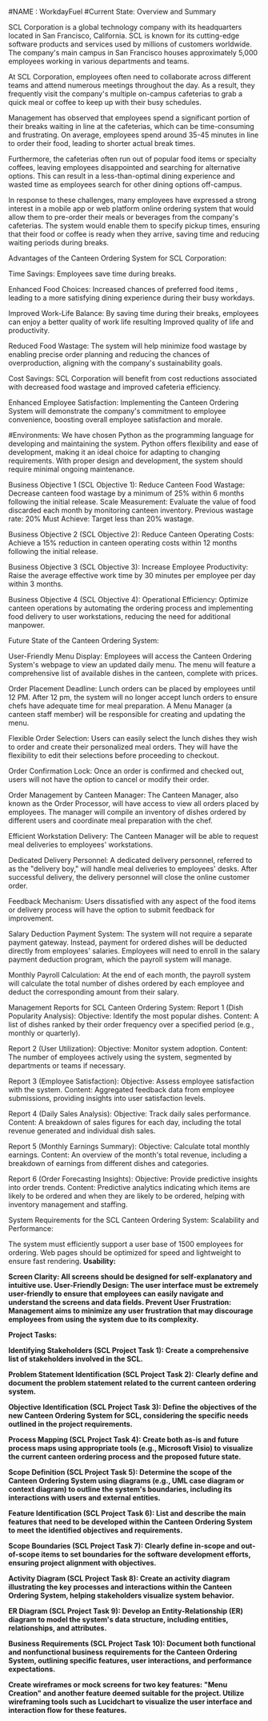 #NAME : WorkdayFuel
#Current State: Overview and Summary

SCL Corporation is a global technology company with its headquarters located in San Francisco, California. SCL is known for its cutting-edge software products and services used by millions of customers worldwide. The company's main campus in San Francisco houses approximately 5,000 employees working in various departments and teams.

At SCL Corporation, employees often need to collaborate across different teams and attend numerous meetings throughout the day. As a result, they frequently visit the company's multiple on-campus cafeterias to grab a quick meal or coffee to keep up with their busy schedules.

Management has observed that employees spend a significant portion of their breaks waiting in line at the cafeterias, which can be time-consuming and frustrating. On average, employees spend around 35-45 minutes in line to order their food, leading to shorter actual break times.

Furthermore, the cafeterias often run out of popular food items or specialty coffees, leaving employees disappointed and searching for alternative options. This can result in a less-than-optimal dining experience and wasted time as employees search for other dining options off-campus.

In response to these challenges, many employees have expressed a strong interest in a mobile app or web platform online ordering system that would allow them to pre-order their meals or beverages from the company's cafeterias. The system would enable them to specify pickup times, ensuring that their food or coffee is ready when they arrive, saving time and reducing waiting periods during breaks.


Advantages of the Canteen Ordering System for SCL  Corporation:

Time Savings: Employees save time during breaks.

Enhanced Food Choices: Increased chances of preferred food items , leading to a more satisfying dining experience during their busy workdays.

Improved Work-Life Balance: By saving time during their breaks, employees can enjoy a better quality of work life resulting Improved quality of life and productivity.

Reduced Food Wastage: The system will help minimize food wastage by enabling precise order planning and reducing the chances of overproduction, aligning with the company's sustainability goals.

Cost Savings: SCL Corporation will benefit from cost reductions associated with decreased food wastage and improved cafeteria efficiency.

Enhanced Employee Satisfaction: Implementing the Canteen Ordering System will demonstrate the company's commitment to employee convenience, boosting overall employee satisfaction and morale.

#Environments:
We have chosen Python as the programming language for developing and maintaining the system. Python offers flexibility and ease of development, making it an ideal choice for adapting to changing requirements. With proper design and development, the system should require minimal ongoing maintenance.

Business Objective 1 (SCL Objective 1):
Reduce Canteen Food Wastage: Decrease canteen food wastage by a minimum of 25% within 6 months following the initial release.
Scale Measurement: Evaluate the value of food discarded each month by monitoring canteen inventory. Previous wastage rate: 20%
Must Achieve: Target less than 20% wastage.

Business Objective 2 (SCL Objective 2):
Reduce Canteen Operating Costs: Achieve a 15% reduction in canteen operating costs within 12 months following the initial release.

Business Objective 3 (SCL Objective 3):
Increase Employee Productivity: Raise the average effective work time by 30 minutes per employee per day within 3 months.

Business Objective 4 (SCL Objective 4):
Operational Efficiency: Optimize canteen operations by automating the ordering process and implementing food delivery to user workstations, reducing the need for additional manpower.

Future State of the Canteen Ordering System:

User-Friendly Menu Display:
Employees will access the Canteen Ordering System's webpage to view an updated daily menu. The menu will feature a comprehensive list of available dishes in the canteen, complete with prices.

Order Placement Deadline:
Lunch orders can be placed by employees until 12 PM. After 12 pm, the system will no longer accept lunch orders to ensure chefs have adequate time for meal preparation. A Menu Manager (a canteen staff member) will be responsible for creating and updating the menu.

Flexible Order Selection:
Users can easily select the lunch dishes they wish to order and create their personalized meal orders. They will have the flexibility to edit their selections before proceeding to checkout.

Order Confirmation Lock:
Once an order is confirmed and checked out, users will not have the option to cancel or modify their order.

Order Management by Canteen Manager:
The Canteen Manager, also known as the Order Processor, will have access to view all orders placed by employees. The manager will compile an inventory of dishes ordered by different users and coordinate meal preparation with the chef.

Efficient Workstation Delivery:
The Canteen Manager will be able to request meal deliveries to employees' workstations.

Dedicated Delivery Personnel:
A dedicated delivery personnel, referred to as the "delivery boy," will handle meal deliveries to employees' desks. After successful delivery, the delivery personnel will close the online customer order.

Feedback Mechanism:
Users dissatisfied with any aspect of the food items or delivery process will have the option to submit feedback for improvement.

Salary Deduction Payment System:
The system will not require a separate payment gateway. Instead, payment for ordered dishes will be deducted directly from employees' salaries. Employees will need to enroll in the salary payment deduction program, which the payroll system will manage.

Monthly Payroll Calculation:
At the end of each month, the payroll system will calculate the total number of dishes ordered by each employee and deduct the corresponding amount from their salary.

Management Reports for SCL Canteen Ordering System:
Report 1 (Dish Popularity Analysis):
Objective: Identify the most popular dishes.
Content: A list of dishes ranked by their order frequency over a specified period (e.g., monthly or quarterly).

Report 2 (User Utilization):
Objective: Monitor system adoption.
Content: The number of employees actively using the system, segmented by departments or teams if necessary.

Report 3 (Employee Satisfaction):
Objective: Assess employee satisfaction with the system.
Content: Aggregated feedback data from employee submissions, providing insights into user satisfaction levels.

Report 4 (Daily Sales Analysis):
Objective: Track daily sales performance.
Content: A breakdown of sales figures for each day, including the total revenue generated and individual dish sales.

Report 5 (Monthly Earnings Summary):
Objective: Calculate total monthly earnings.
Content: An overview of the month's total revenue, including a breakdown of earnings from different dishes and categories.

Report 6 (Order Forecasting Insights):
Objective: Provide predictive insights into order trends.
Content: Predictive analytics indicating which items are likely to be ordered and when they are likely to be ordered, helping with inventory management and staffing.

System Requirements for the SCL Canteen Ordering System:
<A> Scalability and Performance:

The system must efficiently support a user base of 1500 employees for ordering.
Web pages should be optimized for speed and lightweight to ensure fast rendering.
<B> Usability:

Screen Clarity: All screens should be designed for self-explanatory and intuitive use.
User-Friendly Design: The user interface must be extremely user-friendly to ensure that employees can easily navigate and understand the screens and data fields.
Prevent User Frustration: Management aims to minimize any user frustration that may discourage employees from using the system due to its complexity.

<C> Project Tasks:

Identifying Stakeholders (SCL Project Task 1):
Create a comprehensive list of stakeholders involved in the SCL.

Problem Statement Identification (SCL Project Task 2):
Clearly define and document the problem statement related to the current canteen ordering system. 

Objective Identification (SCL Project Task 3):
Define the objectives of the new Canteen Ordering System for SCL, considering the specific needs outlined in the project requirements.

Process Mapping (SCL Project Task 4):
Create both as-is and future process maps using appropriate tools (e.g., Microsoft Visio) to visualize the current canteen ordering process and the proposed future state.

Scope Definition (SCL Project Task 5):
Determine the scope of the Canteen Ordering System using diagrams (e.g., UML case diagram or context diagram) to outline the system's boundaries, including its interactions with users and external entities.

Feature Identification (SCL Project Task 6):
List and describe the main features that need to be developed within the Canteen Ordering System to meet the identified objectives and requirements.

Scope Boundaries (SCL Project Task 7):
Clearly define in-scope and out-of-scope items to set boundaries for the software development efforts, ensuring project alignment with objectives.

Activity Diagram (SCL Project Task 8):
Create an activity diagram illustrating the key processes and interactions within the Canteen Ordering System, helping stakeholders visualize system behavior.

ER Diagram (SCL Project Task 9):
Develop an Entity-Relationship (ER) diagram to model the system's data structure, including entities, relationships, and attributes.

Business Requirements (SCL Project Task 10):
Document both functional and nonfunctional business requirements for the Canteen Ordering System, outlining specific features, user interactions, and performance expectations.

Create wireframes or mock screens for two key features: "Menu Creation" and another feature deemed suitable for the project. Utilize wireframing tools such as Lucidchart  to visualize the user interface and interaction flow for these features.
